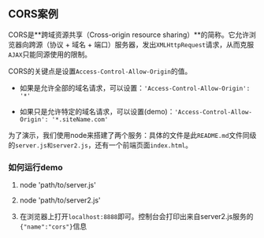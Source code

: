 ## CORS案例

CORS是**跨域资源共享（Cross-origin resource sharing）**的简称。它允许浏览器向跨源（协议 + 域名 + 端口）服务器，发出`XMLHttpRequest`请求，从而克服`AJAX`只能同源使用的限制。

CORS的关键点是设置`Access-Control-Allow-Origin`的值。

- 如果是允许全部的域名请求，可以设置：`'Access-Control-Allow-Origin': '*'`

- 如果只是允许特定的域名请求，可以设置(demo)：`'Access-Control-Allow-Origin': '*.siteName.com'`

为了演示，我们使用node来搭建了两个服务：具体的文件是此`README.md`文件同级的`server.js和server2.js`，还有一个前端页面`index.html`。

### 如何运行demo

1. node 'path/to/server.js'

2. node 'path/to/server2.js'

3. 在浏览器上打开`localhost:8888`即可。控制台会打印出来自server2.js服务的`{"name":"cors"}`信息